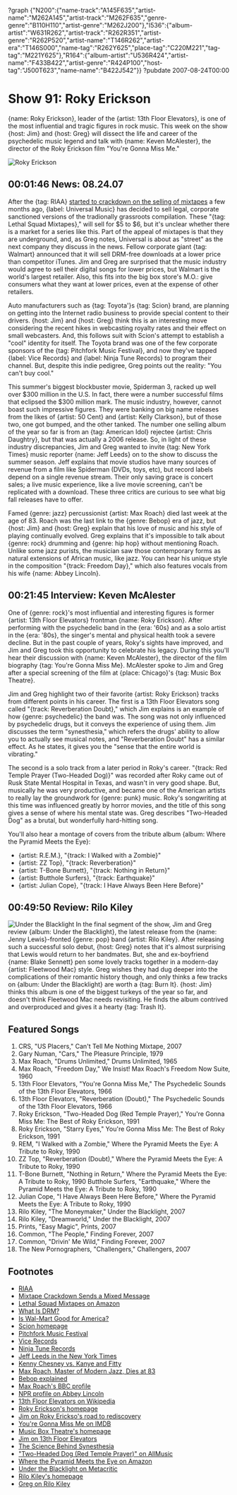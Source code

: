 ?graph {"N200":{"name-track":"A145F635","artist-name":"M262A145","artist-track":"M262F635","genre-genre":"B110H110","artist-genre":"M262J200"},"I536":{"album-artist":"W631R262","artist-track":"R262R351","artist-genre":"R262P520","artist-name":"T146R262","artist-era":"T146S000","name-tag":"R262Y625","place-tag":"C220M221","tag-tag":"M221Y625"},"R164":{"album-artist":"U536R424","artist-name":"F433B422","artist-genre":"R424P100","host-tag":"J500T623","name-name":"B422J542"}}
?pubdate 2007-08-24T00:00

# Show 91: Roky Erickson
{name: Roky Erickson}, leader of the {artist: 13th Floor Elevators}, is one of the most influential and tragic figures in rock music. This week on the show {host: Jim} and {host: Greg} will dissect the life and career of the psychedelic music legend and talk with {name: Keven McAlester}, the director of the Roky Erickson film "You're Gonna Miss Me."

![Roky Erickson](https://sound-images.s3.amazonaws.com/images/2019/rokyerickson-16.jpg)

## 00:01:46 News: 08.24.07
After the {tag: RIAA} [started to crackdown on the selling of mixtapes](/show/61/) a few months ago, {label: Universal Music} has decided to sell legal, corporate sanctioned versions of the tradionally grassroots compilation. These "{tag: Lethal Squad Mixtapes}," will sell for $5 to $6, but it's unclear whether there is a market for a series like this. Part of the appeal of mixtapes is that they are underground, and, as Greg notes, Universal is about as "street" as the next company they discuss in the news. Fellow corporate giant {tag: Walmart} announced that it will sell DRM-free downloads at a lower price than competitor iTunes. Jim and Greg are surprised that the music industry would agree to sell their digital songs for lower prices, but Walmart is the world's largest retailer. Also, this fits into the big box store's M.O.: give consumers what they want at lower prices, even at the expense of other retailers.

Auto manufacturers such as {tag: Toyota'}s {tag: Scion} brand, are planning on getting into the Internet radio business to provide special content to their drivers. {host: Jim} and {host: Greg} think this is an interesting move considering the recent hikes in webcasting royalty rates and their effect on small webcasters. And, this follows suit with Scion's attempt to establish a "cool" identity for itself. The Toyota brand was one of the few corporate sponsors of the {tag: Pitchfork Music Festival}, and now they've tapped {label: Vice Records} and {label: Ninja Tune Records} to program their channel. But, despite this indie pedigree, Greg points out the reality: "You can't buy cool."

This summer's biggest blockbuster movie, Spiderman 3, racked up well over $300 million in the U.S. In fact, there were a number successful films that eclipsed the $300 million mark. The music industry, however, cannot boast such impressive figures. They were banking on big name releases from the likes of {artist: 50 Cent} and {artist: Kelly Clarkson}, but of those two, one got bumped, and the other tanked. The number one selling album of the year so far is from an {tag: American Idol} rejectee {artist: Chris Daughtry}, but that was actually a 2006 release. So, in light of these industry discrepancies, Jim and Greg wanted to invite {tag: New York Times} music reporter {name: Jeff Leeds} on to the show to discuss the summer season. Jeff explains that movie studios have many sources of revenue from a film like Spiderman (DVDs, toys, etc), but record labels depend on a single revenue stream. Their only saving grace is concert sales; a live music experience, like a live movie screening, can't be replicated with a download. These three critics are curious to see what big fall releases have to offer.

Famed {genre: jazz} percussionist {artist: Max Roach} died last week at the age of 83. Roach was the last link to the {genre: Bebop} era of jazz, but {host: Jim} and {host: Greg} explain that his love of music and his style of playing continually evolved. Greg explains that it's impossible to talk about {genre: rock} drumming and {genre: hip hop} without mentioning Roach. Unlike some jazz purists, the musician saw those contemporary forms as natural extensions of African music, like jazz. You can hear his unique style in the composition "{track: Freedom Day}," which also features vocals from his wife {name: Abbey Lincoln}.

## 00:21:45 Interview: Keven McAlester 
One of {genre: rock}'s most influential and interesting figures is former {artist: 13th Floor Elevators} frontman {name: Roky Erickson}. After performing with the psychedelic band in the {era: '60s} and as a solo artist in the {era: '80s}, the singer's mental and physical health took a severe decline. But in the past couple of years, Roky's sights have improved, and Jim and Greg took this opportunity to celebrate his legacy. During this you'll hear their discussion with {name: Keven McAlester}, the director of the film biography {tag: You're Gonna Miss Me}. McAlester spoke to Jim and Greg after a special screening of the film at {place: Chicago}'s {tag: Music Box Theatre}.

Jim and Greg highlight two of their favorite {artist: Roky Erickson} tracks from different points in his career. The first is a 13th Floor Elevators song called "{track: Reverberation Doubt}," which Jim explains is an example of how {genre: psychedelic} the band was. The song was not only influenced by psychedelic drugs, but it conveys the experience of using them. Jim discusses the term "synesthesia," which refers the drugs' ability to allow you to actually see musical notes, and "Reverberation Doubt" has a similar effect. As he states, it gives you the "sense that the entire world is vibrating."

The second is a solo track from a later period in Roky's career. "{track: Red Temple Prayer (Two-Headed Dog)}" was recorded after Roky came out of Rusk State Mental Hospital in Texas, and wasn't in very good shape. But, musically he was very productive, and became one of the American artists to really lay the groundwork for {genre: punk} music. Roky's songwriting at this time was influenced greatly by horror movies, and the title of this song gives a sense of where his mental state was. Greg describes "Two-Headed Dog" as a brutal, but wonderfully hard-hitting song.

You'll also hear a montage of covers from the tribute album {album: Where the Pyramid Meets the Eye}:

- {artist: R.E.M.}, "{track: I Walked with a Zombie}" 
- {artist: ZZ Top}, "{track: Reverberation}" 
- {artist: T-Bone Burnett}, "{track: Nothing in Return}" 
- {artist: Butthole Surfers}, "{track: Earthquake}" 
- {artist: Julian Cope}, "{track: I Have Always Been Here Before}"

## 00:49:50 Review: Rilo Kiley
![Under the Blacklight](http://is3.mzstatic.com/image/thumb/Music/v4/57/79/4b/57794b61-03b8-385e-cf52-e10af6e23dcd/source/600x600bb.jpg "5602901/261661212")
In the final segment of the show, Jim and Greg review {album: Under the Blacklight}, the latest release from the {name: Jenny Lewis}-fronted {genre: pop} band {artist: Rilo Kiley}. After releasing such a successful solo debut, {host: Greg} notes that it's almost surprising that Lewis would return to her bandmates. But, she and ex-boyfriend {name: Blake Sennett} pen some lovely tracks together in a modern-day {artist: Fleetwood Mac} style. Greg wishes they had dug deeper into the complications of their romantic history though, and only thinks a few tracks on {album: Under the Blacklight} are worth a {tag: Burn It}. {host: Jim} thinks this album is one of the biggest turkeys of the year so far, and doesn't think Fleetwood Mac needs revisiting. He finds the album contrived and overproduced and gives it a hearty {tag: Trash It}.



## Featured Songs
1. CRS, "US Placers," Can't Tell Me Nothing Mixtape, 2007
2. Gary Numan, "Cars," The Pleasure Principle, 1979
3. Max Roach, "Drums Unlimited," Drums Unlimited, 1965
4. Max Roach, "Freedom Day," We Insist! Max Roach's Freedom Now Suite, 1960
5. 13th Floor Elevators, "You're Gonna Miss Me," The Psychedelic Sounds of the 13th Floor Elevators, 1966
6. 13th Floor Elevators, "Reverberation (Doubt)," The Psychedelic Sounds of the 13th Floor Elevators, 1966
7. Roky Erickson, "Two-Headed Dog (Red Temple Prayer)," You're Gonna Miss Me: The Best of Roky Erickson, 1991
8. Roky Erickson, "Starry Eyes," You're Gonna Miss Me: The Best of Roky Erickson, 1991
9. REM, "I Walked with a Zombie," Where the Pyramid Meets the Eye: A Tribute to Roky, 1990
10. ZZ Top, "Reverberation (Doubt)," Where the Pyramid Meets the Eye: A Tribute to Roky, 1990
11. T-Bone Burnett, "Nothing in Return," Where the Pyramid Meets the Eye: A Tribute to Roky, 1990 Butthole Surfers, "Earthquake," Where the Pyramid Meets the Eye: A Tribute to Roky, 1990
12. Julian Cope, "I Have Always Been Here Before," Where the Pyramid Meets the Eye: A Tribute to Roky, 1990
13. Rilo Kiley, "The Moneymaker," Under the Blacklight, 2007
14. Rilo Kiley, "Dreamworld," Under the Blacklight, 2007
15. Prints, "Easy Magic", Prints, 2007
16. Common, "The People," Finding Forever, 2007
17. Common, "Drivin' Me Wild," Finding Forever, 2007
18. The New Pornographers, "Challengers," Challengers, 2007

## Footnotes
- [RIAA](http://www.riaa.com/)
- [Mixtape Crackdown Sends a Mixed Message](http://www.nytimes.com/2005/06/16/arts/music/16sann.html?ex=1276574400&en=00cd256ae2dec75c&ei=5090&partner=rs)
- [Lethal Squad Mixtapes on Amazon](http://www.amazon.com/Lethal-Squad-Mixtapes-Infecting-Every/dp/B000RZGFXY)
- [What Is DRM?](http://drm.info/)
- [Is Wal-Mart Good for America?](http://www.pbs.org/wgbh/pages/frontline/shows/walmart/)
- [Scion homepage](http://www.scion.com/)
- [Pitchfork Music Festival](http://www.pitchforkmusicfestival.com/)
- [Vice Records](http://www.vicerecords.com/)
- [Ninja Tune Records](http://www.ninjatune.net/home/)
- [Jeff Leeds in the New York Times](http://topics.nytimes.com/top/reference/timestopics/people/l/jeff_leeds/index.html?inline=nyt-per)
- [Kenny Chesney vs. Kanye and Fitty](http://www.ew.com/ew/article/0,,20051433,00.html)
- [Max Roach, Master of Modern Jazz, Dies at 83](http://www.nytimes.com/2007/08/17/arts/music/17roach.html)
- [Bebop explained](http://www.pbs.org/jazz/lounge/listen_be_bop.htm)
- [Max Roach's BBC profile](http://www.bbc.co.uk/radio3/jazz/profiles/max_roach.shtml)
- [NPR profile on Abbey Lincoln](http://www.npr.org/programs/jazzprofiles/archive/lincoln.html)
- [13th Floor Elevators on Wikipedia](http://en.wikipedia.org/wiki/13th_Floor_Elevators)
- [Roky Erickson's homepage](http://www.rokyerickson.net/)
- [Jim on Roky Erickso's road to rediscovery](http://www.jimdero.com/News2005/RokyFeatureMay8.htm)
- [You're Gonna Miss Me on IMDB](http://www.imdb.com/title/tt0791268/)
- [Music Box Theatre's homepage](http://www.musicboxtheatre.com/)
- [Jim on 13th Floor Elevators](http://www.jimdero.com/News2001/GreatElevators.htm)
- [The Science Behind Synesthesia](http://web.mit.edu/synesthesia/www/)
- ["Two-Headed Dog (Red Temple Prayer)" on AllMusic](http://allmusic.com/cg/amg.dll?p=amg&sql=33:0xfpxxujldse)
- [Where the Pyramid Meets the Eye on Amazon](http://www.amazon.com/Where-Pyramid-Meets-Eye-Erickson/dp/B000005JB5)
- [Under the Blacklight on Metacritic](http://www.metacritic.com/music/artists/rilokiley/undertheblacklight)
- [Rilo Kiley's homepage](http://www.rilokiley.com/)
- [Greg on Rilo Kiley](http://leisureblogs.chicagotribune.com/turn_it_up/2007/08/rilo-kiley-take.html)
